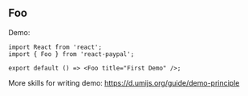 
## Foo

Demo:

```tsx
import React from 'react';
import { Foo } from 'react-paypal';

export default () => <Foo title="First Demo" />;
```

More skills for writing demo: https://d.umijs.org/guide/demo-principle
